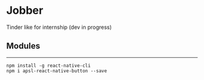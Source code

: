 # Jobber
Tinder like for internship (dev in progress)


## Modules
----
```
npm install -g react-native-cli
npm i apsl-react-native-button --save
```